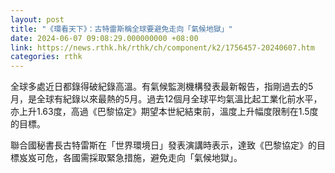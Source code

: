 ```yaml
---
layout: post
title: "《環看天下》：古特雷斯稱全球要避免走向「氣候地獄」"
date: 2024-06-07 09:08:29.000000000 +08:00
link: https://news.rthk.hk/rthk/ch/component/k2/1756457-20240607.htm
categories: rthk
---
```


全球多處近日都錄得破紀錄高溫。有氣候監測機構發表最新報告，指剛過去的5月，是全球有紀錄以來最熱的5月。過去12個月全球平均氣溫比起工業化前水平，亦上升1.63度，高過《巴黎協定》期望本世紀結束前，溫度上升幅度限制在1.5度的目標。

聯合國秘書長古特雷斯在「世界環境日」發表演講時表示，達致《巴黎協定》的目標岌岌可危，各國需採取緊急措施，避免走向「氣候地獄」。
